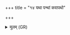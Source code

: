 +++
title = "१४ यथा पन्थां कवापथो"

+++
<details><summary>मूलम् (GR)</summary>

यथा पन्थां कवापथो  
अप्येति महापथम् ।  
एवा त्वं प्लीहन् नः प्लीहि +++(Bhatt. na(ḥ))+++  
यतो ऽस्य् अभ्यागतः ॥
</details>